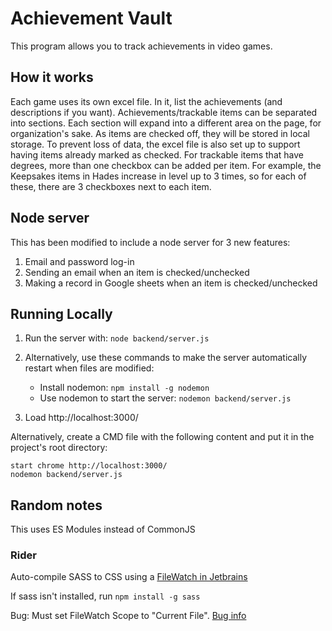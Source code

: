 
# Achievement Vault
This program allows you to track achievements in video games. 

## How it works
Each game uses its own excel file. In it, list the achievements (and descriptions if you want). 
Achievements/trackable items can be separated into sections. Each section will expand into a different area 
on the page, for organization's sake. As items are checked off, they will be stored in local storage. To prevent loss 
of data, the excel file is also set up to support having items already marked as checked. 
For trackable items that have degrees, more than one checkbox can be added per item. For example, the Keepsakes items in 
Hades increase in level up to 3 times, so for each of these, there are 3 checkboxes next to each item. 

## Node server
This has been modified to include a node server for 3 new features:
1. Email and password log-in
2. Sending an email when an item is checked/unchecked
3. Making a record in Google sheets when an item is checked/unchecked

## Running Locally
1. Run the server with: ```node backend/server.js```

2. Alternatively, use these commands to make the server automatically restart when files are modified: 
   * Install nodemon: ```npm install -g nodemon```
   * Use nodemon to start the server: ```nodemon backend/server.js``` 
3. Load http://localhost:3000/

Alternatively, create a CMD file with the following content and put it in the project's root directory:
```
start chrome http://localhost:3000/
nodemon backend/server.js
```

## Random notes
This uses ES Modules instead of CommonJS
### Rider
Auto-compile SASS to CSS using a [FileWatch in Jetbrains]( https://www.jetbrains.com/help/rider/Transpiling_SASS_LESS_and_SCSS_to_CSS.html#less_sass_scss_compiling_to_css)

If sass isn't installed, run
```npm install -g sass```

Bug: Must set FileWatch Scope to "Current File". [Bug info](https://youtrack.jetbrains.com/issue/RIDER-55683/Unknown-scope-sign-for-Project-scope-in-SCSS-new-file-watcher)

